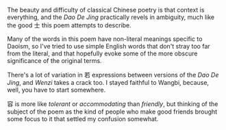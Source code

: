 The beauty and difficulty
of classical Chinese poetry
is that context is everything,
and the _Dao De Jing_
practically revels in ambiguity,
much like the good 士
this poem attempts to describe.

Many of the words
in this poem
have non-literal meanings
specific to Daoism,
so I've tried to use simple English words
that don't stray too far from the literal,
and that hopefully evoke
some of the more obscure significance
of the original terms.

There's a lot of variation
in 若 expressions
between versions of the _Dao De Jing_,
and _Wenzi_ takes a crack too.
I stayed faithful to Wangbi,
because, well,
you have to start somewhere.

容 is more like
*tolerant*
or *accommodating*
than *friendly*,
but thinking of the subject of the poem
as the kind of people
who make good friends
brought some focus to it
that settled my confusion
somewhat.
